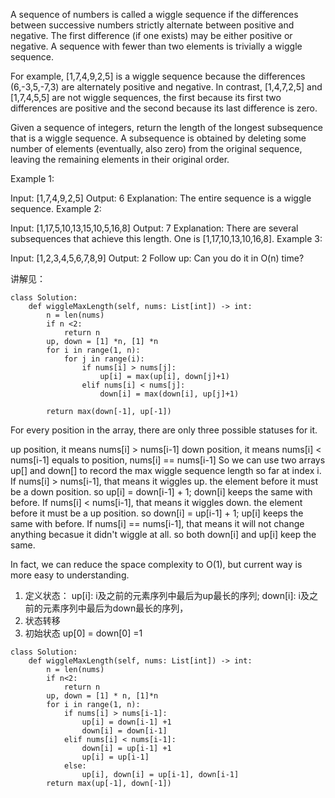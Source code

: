 A sequence of numbers is called a wiggle sequence if the differences between successive numbers strictly alternate between positive and negative. The first difference (if one exists) may be either positive or negative. A sequence with fewer than two elements is trivially a wiggle sequence.

For example, [1,7,4,9,2,5] is a wiggle sequence because the differences (6,-3,5,-7,3) are alternately positive and negative. In contrast, [1,4,7,2,5] and [1,7,4,5,5] are not wiggle sequences, the first because its first two differences are positive and the second because its last difference is zero.

Given a sequence of integers, return the length of the longest subsequence that is a wiggle sequence. A subsequence is obtained by deleting some number of elements (eventually, also zero) from the original sequence, leaving the remaining elements in their original order.

Example 1:

Input: [1,7,4,9,2,5]
Output: 6
Explanation: The entire sequence is a wiggle sequence.
Example 2:

Input: [1,17,5,10,13,15,10,5,16,8]
Output: 7
Explanation: There are several subsequences that achieve this length. One is [1,17,10,13,10,16,8].
Example 3:

Input: [1,2,3,4,5,6,7,8,9]
Output: 2
Follow up:
Can you do it in O(n) time?


讲解见：
```
class Solution:
    def wiggleMaxLength(self, nums: List[int]) -> int:
        n = len(nums)
        if n <2:
            return n
        up, down = [1] *n, [1] *n
        for i in range(1, n):
            for j in range(i):
                if nums[i] > nums[j]:
                    up[i] = max(up[i], down[j]+1)
                elif nums[i] < nums[j]:
                    down[i] = max(down[i], up[j]+1)
   
        return max(down[-1], up[-1])
```

For every position in the array, there are only three possible statuses for it.

up position, it means nums[i] > nums[i-1]
down position, it means nums[i] < nums[i-1]
equals to position, nums[i] == nums[i-1]
So we can use two arrays up[] and down[] to record the max wiggle sequence length so far at index i.
If nums[i] > nums[i-1], that means it wiggles up. the element before it must be a down position. so up[i] = down[i-1] + 1; down[i] keeps the same with before.
If nums[i] < nums[i-1], that means it wiggles down. the element before it must be a up position. so down[i] = up[i-1] + 1; up[i] keeps the same with before.
If nums[i] == nums[i-1], that means it will not change anything becasue it didn't wiggle at all. so both down[i] and up[i] keep the same.

In fact, we can reduce the space complexity to O(1), but current way is more easy to understanding.

1. 定义状态： up[i]: i及之前的元素序列中最后为up最长的序列;  down[i]: i及之前的元素序列中最后为down最长的序列，
2. 状态转移
3. 初始状态 up[0] = down[0] =1
              
```
class Solution:
    def wiggleMaxLength(self, nums: List[int]) -> int:
        n = len(nums)
        if n<2:
            return n
        up, down = [1] * n, [1]*n
        for i in range(1, n):
            if nums[i] > nums[i-1]:
                up[i] = down[i-1] +1
                down[i] = down[i-1]
            elif nums[i] < nums[i-1]:
                down[i] = up[i-1] +1
                up[i] = up[i-1]
            else:
                up[i], down[i] = up[i-1], down[i-1]
        return max(up[-1], down[-1])
```
                
        

